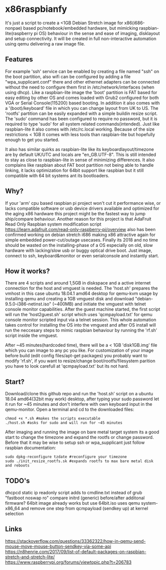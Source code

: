 # x86raspbianfy
It's just a script to create a <1GB Debian Stretch image for x86(i686-nonpae) based pc/notebook/embedded hardware, but mimicking raspbian-lite(raspberry pi OS) behaviour in the sense and ease of imaging, disklayout and setup connectivity. It will be created in full non-interactive automation using qemu delivering a raw image file.

## Features
For example 'ssh' service can be enabled by creating a file named "ssh" on the boot partition, also wifi can be configured by adding a file "wpa_supplicant.conf" there and other ethernet adapters can be connected without the need to configure them first in /etc/network/interfaces (when using dhcp). Like a raspbian-lite image the 'boot' partition is FAT based for easy editing by other OS and comes loaded with Grub2 configured for both VGA or Serial Console(115200) based booting. In addition it also comes with a '(boot)/keyboard' file in which you can change layout from UK to US. The 'rootfs' partition can be easily expanded with a simple buildin resize script. The 'sudo' command has been configured to require no password, but it is required to type 'sudo' for all system related commands(intended). Just like raspbian-lite it also comes with /etc/rc.local working. Because of the size restrictions < 1GB it comes with less tools than raspbian-lite but hopefully enough to get you started.

It also has similar quirks as raspbian-lite like its keyboardlayout/timezone are by default UK/UTC and locals are "en_GB.UTF-8". This is still intended to stay as close to raspbian-lite in sense of minimizing differences. It also complains like raspbian about FAT boot partition not being able to handle linking, it lacks optimization for 64bit support like raspbian but it still compatible with 64 bit systems ant its bootloaders. 

## Why?
If your 'arm' cpu based raspbian pi project won't cut it performance wise, or lacks compatible software or usb device drivers available and optimized for the aging x86 hardware this project might be the fastest way to jump ship/compare behaviour. 
Another reason for this project is that AdaFruit Read Only Raspbian system modification script https://learn.adafruit.com/read-only-raspberry-pi/overview also has been confirmed working on debian stretch i686 making x86 attractive again for simple embedded power-cut/outage usecases.
Finally its 2018 and no time should be wasted on the installing-phase of a OS especially on old, slow hardware with lacking/slow usb or buggy optical drive boot. Just image, connect to ssh, keyboard&monitor or even serialconsole and instantly start.

## How it works?
There are 4 scripts and around 1,5GB in diskspace and a active internet connection for the host and vmguest is needed. The 'host.sh' prepares the vmhost in this case ubuntu 18.04.1 amd64 desktop for qemu-kvm usage by installing qemu and creating a 1GB vmguest disk and download "debian-9.5.0-i386-netinst.iso" (~400MB) and initiate the vmguest with telnet console monitor capabilities.
After the guest machine started, the first script will run the 'host2guest.sh' script which uses 'qcmpayload.txt' for qemu console monitor scripted input via a telnet session. This whole automation takes control for installing the OS into the vmguest and after OS install will run the neccesary steps to mimic raspbian behaviour by running the 'rf.sh' script inside the vmguest.

After ~45 minutes(hardcoded time), there will be a < 1GB 'disk1GB.img' file which you can image to any pc you like. For customization of your image before build (edit config files/apt-get packages) you probably want to modify 'rf.sh', if you want to resize/change boot/rootfs/filesystem parition you have to look carefull at 'qcmpayload.txt' but its not hard.

## Start?
Download/clone this github repo and run the 'host.sh' script on a ubuntu 18.04 amd64(32bit may work) desktop, after typing your sudo password let it run for ~45 minutes and don't interfere with own keyboard input in the qemu-monitor. Open a terminal and cd to the downloaded files:

```
chmod +x *.sh #makes the scripts executable
./host.sh #asks for sudo and will run for ~45 minutes
```

After imaging and running the image on bare metal target system its a good start to change the timezone and expand the rootfs or change password. Before that it may be wise to setup ssh or wpa_supplicant just follow raspbian documentation:

```
sudo dpkg-reconfigure tzdate #reconfigure your timezone
sudo ./init_resize_rootfs.sk #expands rootfs to max bare metal disk and reboots 
``` 

## TODO's
dhcpcd static ip
readonly script adds to cmdline.txt instead of grub "fastboot noswap ro"
compare initrd (generic) before/after additonal firmware?
64bit image already works but use 64bit.iso uses qemu system-x86_64 and remove one step from qcmpayload (sendkey up) at kernel selection

## Links
https://stackoverflow.com/questions/33362322/how-in-qemu-send-mouse-move-mouse-button-sendkey-via-some-api
https://n8henrie.com/2017/09/list-of-default-packages-on-raspbian-stretch-and-stretch-lite/
https://www.raspberrypi.org/forums/viewtopic.php?t=206783
